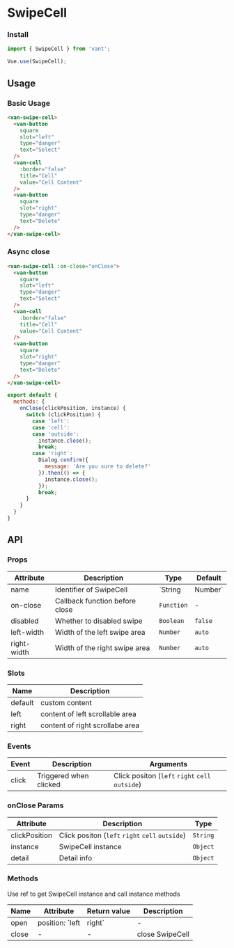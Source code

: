 # SwipeCell

### Install

``` javascript
import { SwipeCell } from 'vant';

Vue.use(SwipeCell);
```

## Usage

### Basic Usage

```html
<van-swipe-cell>
  <van-button
    square
    slot="left"
    type="danger"
    text="Select"
  />
  <van-cell
    :border="false"
    title="Cell"
    value="Cell Content"
  />
  <van-button
    square
    slot="right"
    type="danger"
    text="Delete"
  />
</van-swipe-cell>
```

### Async close

```html
<van-swipe-cell :on-close="onClose">
  <van-button
    square
    slot="left"
    type="danger"
    text="Select"
  />
  <van-cell
    :border="false"
    title="Cell"
    value="Cell Content"
  />
  <van-button
    square
    slot="right"
    type="danger"
    text="Delete"
  />
</van-swipe-cell>
```

```js
export default {
  methods: {
    onClose(clickPosition, instance) {
      switch (clickPosition) {
        case 'left':
        case 'cell':
        case 'outside':
          instance.close();
          break;
        case 'right':
          Dialog.confirm({
            message: 'Are you sure to delete?'
          }).then(() => {
            instance.close();
          });
          break;
      }
    }
  }
}
```

## API

### Props

| Attribute | Description | Type | Default |
|------|------|------|------|
| name | Identifier of SwipeCell | `String | Number` | - |
| on-close | Callback function before close | `Function` | - |
| disabled | Whether to disabled swipe | `Boolean` | `false` |
| left-width | Width of the left swipe area | `Number` | `auto` |
| right-width | Width of the right swipe area | `Number` | `auto` |

### Slots

| Name | Description |
|------|------|
| default | custom content |
| left | content of left scrollable area |
| right | content of right scrollabe area |

### Events

| Event | Description | Arguments |
|------|------|------|
| click | Triggered when clicked | Click positon (`left` `right` `cell` `outside`) |

### onClose Params

| Attribute | Description | Type |
|------|------|------|
| clickPosition | Click positon (`left` `right` `cell` `outside`) | `String` |
| instance | SwipeCell instance | `Object` |
| detail | Detail info | `Object` |

### Methods

Use ref to get SwipeCell instance and call instance methods

| Name | Attribute | Return value | Description |
|------|------|------|------|
| open | position: `left | right` | - | open SwipeCell |
| close | - | - | close SwipeCell |
